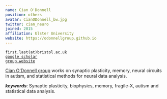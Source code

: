 ```yaml
---
name: Cian O'Donnell
position: others
avatar: CianODonnell_bw.jpg
twitter: cian_neuro
joined: 2015
affiliation: Ulster University
website: https://odonnellgroup.github.io
---
```


<!--- _Lecturer in Computer Science, Dept of Computer Science, SCEEM, Faculty of Engineering, University of Bristol_<br>-->

<i class="fa fa-envelope-o"></i> `first.last(at)bristol.ac.uk`<br>
<i class="fa fa-book"></i> <a href="https://scholar.google.co.uk/citations?user=KGKHB2QAAAAJ&hl=en">`google scholar`</a><br>
<i class="fa fa-link"></i> <a href="{{page.website}}">`group website`</a>

<!--**Office**<br>
Merchant Venturers Building<br>
Woodland Road<br>
Bristol, BS8 1UB, England, United Kingdom<br>-->

[Cian O'Donnell group](https://odonnellgroup.github.io) works on synaptic plasticity, memory, neural circuits in autism, and statistical methods for neural data analysis.

***keywords***: Synaptic plasticity, biophysics, memory, fragile-X, autism and statistical data analysis.
